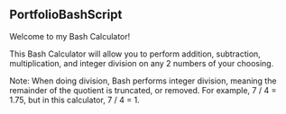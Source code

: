 ## PortfolioBashScript

Welcome to my Bash Calculator!

This Bash Calculator will allow you to perform addition, subtraction, multiplication, and integer division
on any 2 numbers of your choosing.

Note: When doing division, Bash performs integer division, meaning the remainder of the quotient is truncated, or removed.
For example, 7 / 4 = 1.75, but in this calculator, 7 / 4 = 1.